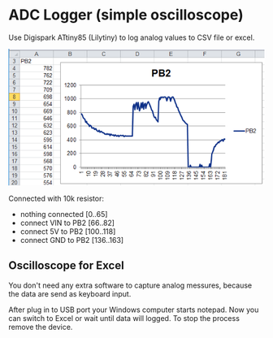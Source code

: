 # ADC Logger (simple oscilloscope)

Use Digispark ATtiny85 (Lilytiny) to log analog values to CSV file or excel.

![excel](DigiKeyboardAdcLog.png)

Connected with 10k resistor:

* nothing connected [0..65]
* connect VIN to PB2 [66..82]
* connect 5V to PB2 [100..118]
* connect GND to PB2 [136..163]

## Oscilloscope for Excel

You don't need any extra software to capture analog messures, because the data are send as keyboard input.

After plug in to USB port your Windows computer starts notepad. Now you can switch to Excel or wait until data will logged. To stop the process remove the device.
